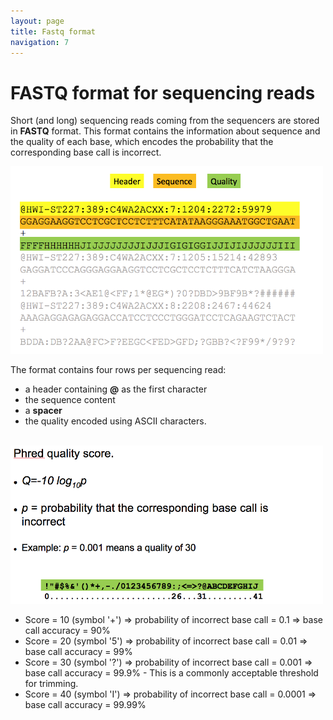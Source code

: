 ```yaml
---
layout: page
title: Fastq format
navigation: 7
---
```


# FASTQ format for sequencing reads

Short (and long) sequencing reads coming from the sequencers are stored in **FASTQ** format.
This format contains the information about sequence and the quality of each base, which encodes the probability that the corresponding base call is incorrect.
<br/>

<img src="images/fastq_format.png" width="500"/>

The format contains four rows per sequencing read:
* a header containing **@** as the first character
* the sequence content
* a **spacer**
* the quality encoded using ASCII characters.

<br/>

<img src="images/phred_quality.png" width="500"/>

<br/>

* Score = 10 (symbol '+') => probability of incorrect base call = 0.1 => base call accuracy = 90%
* Score = 20 (symbol '5') => probability of incorrect base call = 0.01 => base call accuracy = 99%
* Score = 30 (symbol '?') => probability of incorrect base call = 0.001 => base call accuracy = 99.9% - This is a commonly acceptable threshold for trimming.
* Score = 40 (symbol 'I') => probability of incorrect base call = 0.0001 => base call accuracy = 99.99%

<br/>
